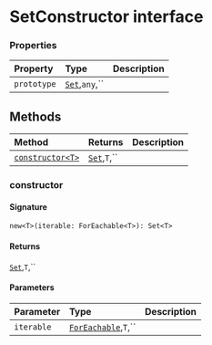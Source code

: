 # SetConstructor interface










### Properties

| Property	   | Type	| Description|
|:-------------|:-------|:-----------|
|`prototype`      | [`Set`](set.md),`any`,`` |  |




## Methods

| Method	   |  Returns	| Description|
|:-------------|:-------|:-----------|
|[`constructor<T>`](#constructor<t>)      | [`Set`](set.md),`T`,`` |  |



### constructor<T>



#### Signature
`new<T>(iterable: ForEachable<T>): Set<T>`

#### Returns
[`Set`](set.md),`T`,``


#### Parameters


| Parameter	   | Type    | Description |
|:-------------|:---------------|:------------|
| `iterable`    | [`ForEachable`](foreachable.md),`T`,`` |  |

